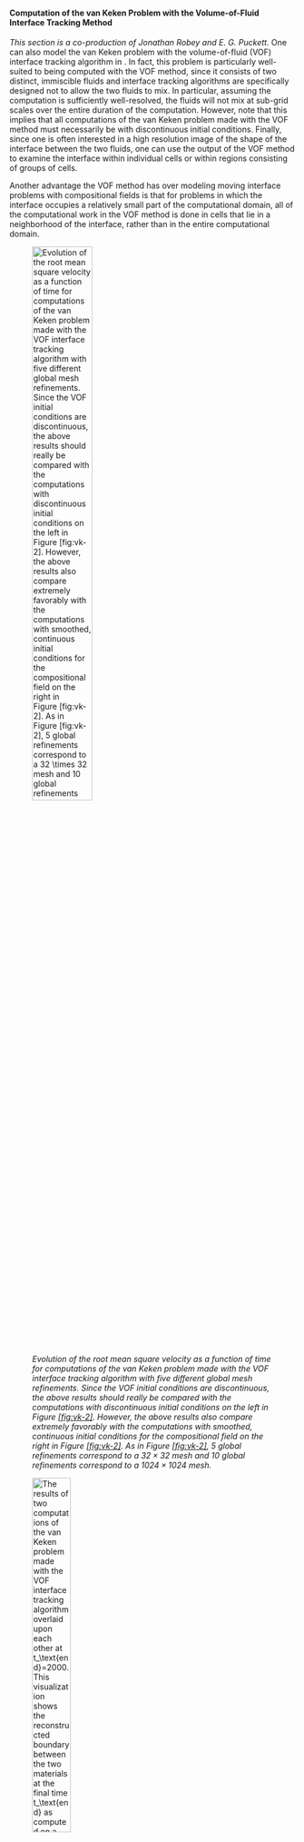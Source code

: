 #### Computation of the van Keken Problem with the Volume-of-Fluid Interface Tracking Method

*This section is a co-production of Jonathan Robey and E. G. Puckett.* One can
also model the van Keken problem with the volume-of-fluid (VOF) interface
tracking algorithm in . In fact, this problem is particularly well-suited to
being computed with the VOF method, since it consists of two distinct,
immiscible fluids and interface tracking algorithms are specifically designed
not to allow the two fluids to mix. In particular, assuming the computation is
sufficiently well-resolved, the fluids will not mix at sub-grid scales over
the entire duration of the computation. However, note that this implies that
all computations of the van Keken problem made with the VOF method must
necessarily be with discontinuous initial conditions. Finally, since one is
often interested in a high resolution image of the shape of the interface
between the two fluids, one can use the output of the VOF method to examine
the interface within individual cells or within regions consisting of groups
of cells.

Another advantage the VOF method has over modeling moving interface problems
with compositional fields is that for problems in which the interface occupies
a relatively small part of the computational domain, all of the computational
work in the VOF method is done in cells that lie in a neighborhood of the
interface, rather than in the entire computational domain.

<figure>
<img src="cookbooks/van-keken-vof/doc/rms_vel_comparison.png" id="fig:vof-vk-1" style="width:50.0%" alt="Evolution of the root mean square velocity as a function of time for computations of the van Keken problem made with the VOF interface tracking algorithm with five different global mesh refinements. Since the VOF initial conditions are discontinuous, the above results should really be compared with the computations with discontinuous initial conditions on the left in Figure&#xA0;[fig:vk-2]. However, the above results also compare extremely favorably with the computations with smoothed, continuous initial conditions for the compositional field on the right in Figure&#xA0;[fig:vk-2]. As in Figure&#xA0;[fig:vk-2], 5 global refinements correspond to a 32 \times 32 mesh and 10 global refinements correspond to a 1024 \times 1024 mesh." /><figcaption aria-hidden="true"><em>Evolution of the root mean square velocity as a function of time for computations of the van Keken problem made with the VOF interface tracking algorithm with five different global mesh refinements. Since the VOF initial conditions are discontinuous, the above results should really be compared with the computations with discontinuous initial conditions on the left in Figure&#xA0;<a href="#fig:vk-2" data-reference-type="ref" data-reference="fig:vk-2">[fig:vk-2]</a>. However, the above results also compare extremely favorably with the computations with smoothed, continuous initial conditions for the compositional field on the right in Figure&#xA0;<a href="#fig:vk-2" data-reference-type="ref" data-reference="fig:vk-2">[fig:vk-2]</a>. As in Figure&#xA0;<a href="#fig:vk-2" data-reference-type="ref" data-reference="fig:vk-2">[fig:vk-2]</a>, 5 global refinements correspond to a <span class="math inline">32&#x2005;&#xD7;&#x2005;32</span> mesh and 10 global refinements correspond to a <span class="math inline">1024&#x2005;&#xD7;&#x2005;1024</span> mesh.</em></figcaption>
</figure>

<figure>
<img src="cookbooks/van-keken-vof/doc/vof_van_keken_refinement_comparison.png" id="fig:VOF_van_Keken-02" style="width:40.0%" alt="The results of two computations of the van Keken problem made with the VOF interface tracking algorithm overlaid upon each other at t_\text{end}=2000. This visualization shows the reconstructed boundary between the two materials at the final time t_\text{end} as computed on a uniform grid with 7 and 8 levels of refinement. The boundaries between the materials are displayed as contours of the fields \tilde{\psi}^7(t_\text{end}) (black) and \tilde{\psi}^8\,(t_\text{end}) (bright green), which are generated by the visualization postprocessor. The contours for the reconstructed material boundaries are superimposed on a color gradient visualization of the material composition for the computation with 8 levels of refinement in order to make the regions with each fluid type more evident. Compare with the fourth image on the right in Figure&#xA0;[fig:vk-1]. " /><figcaption aria-hidden="true"><em>The results of two computations of the van Keken problem made with the VOF interface tracking algorithm overlaid upon each other at <span class="math inline"><em>t</em><sub>end</sub>&#x2004;=&#x2004;2000</span>. This visualization shows the reconstructed boundary between the two materials at the final time <span class="math inline"><em>t</em><sub>end</sub></span> as computed on a uniform grid with 7 and 8 levels of refinement. The boundaries between the materials are displayed as contours of the fields <span class="math inline"><em>&#x3C8;&#x303;</em><sup>7</sup>(<em>t</em><sub>end</sub>)</span> (black) and <span class="math inline"><em>&#x3C8;&#x303;</em><sup>8</sup>&#x2006;(<em>t</em><sub>end</sub>)</span> (bright green), which are generated by the visualization postprocessor. The contours for the reconstructed material boundaries are superimposed on a color gradient visualization of the material composition for the computation with 8 levels of refinement in order to make the regions with each fluid type more evident. Compare with the fourth image on the right in Figure&#xA0;<a href="#fig:vk-1" data-reference-type="ref" data-reference="fig:vk-1">[fig:vk-1]</a>.</em> </figcaption>
</figure>

As noted above, when the interface is discontinuous, the van Keken problem is
a version of the Rayleigh-Taylor problem, which is unstable to perturbations
of all wavelengths[1] (e.g. see&nbsp;(Chandrasekhar 1961)). Therefore, it is
extremely sensitive to the initial conditions. In order to address this
sensitivity, we do not use the default approach of computing the initial
material volume fractions using a composition quadrature. Instead we compute
the initial volume fractions using a signed distance function $\phi$ as
follows&nbsp;(Robey 2019; Robey and Puckett 2019).

First we create the function $\phi$, which has the following two properties:
1) it is positive in the region that contains one of the fluids, which we will
refer to as fluid&nbsp;1, and negative in the complement of this region, which
we will refer to as fluid&nbsp;2, and 2) at each point in the domain the
magnitude $| \phi |$ of $\phi$ is the distance to the boundary between the two
fluids or materials. In the computations shown here, we use an approximation
$\tilde{\phi}$ to $\phi$ such that the difference between $\tilde{\phi}$ and
$\phi$ is small enough for the purposes of making the computations
high-quality. The use of an approximation as opposed to the function itself is
due to obtaining an appropriate function for almost all nontrivial (not a line
or a circle) boundaries is extremely difficult. In this case, because the
boundary is close to horizontal, we use the vertical distance to the boundary
based on the argument that the gradient will not differ sufficiently from $1$
to induce errors in the initialization computation. The primary advantage of
choosing this particular initialization algorithm is that it allows us to more
accurately reproduce the initial condition on a sub-grid scale than would
otherwise be possible on the coarser grid on which we compute the time
evolution of the interface.

``` prmfile
```

The relevant sections of the parameter file for this type of initialization of
the VOF method appears immediately above. In particular, the combination of
`Number of initialization samples` with the `level set` initialization type
indicates that our initialization will consist of dividing each grid cell into
$16 \times 16$ subcells and the distance to the given initial interface
$f(\mathbf x)$, provided in `Function expression`, is computed in each of the
256 subcells. We then use this information to compute a piecewise linear
interface approximation to $f(\mathbf x)$. The volume fraction in each subcell
is then found in the manner described in&nbsp;(Robey 2019; Robey and Puckett
2019). This initialization procedure provides a much finer and thus, more
accurate, initial condition than the standard VOF initialization procedure
described above.

While the visualization configuration in a typical parameter file is
sufficient for most purposes, when using the VOF method one has the ability to
see the division between the fluids reconstructed by the VOF algorithm in each
cell. This is accomplished by plotting the zero contour of a field
$\tilde\psi$ that is generated to be $0$ on the reconstructed interface,
positive in the region with fluid&nbsp;1, and negative in the region with
fluid&nbsp;2. However $\tilde{\psi}$ does not satisfy the requirement that the
magnitude is equal to the distance to the interface as would be required for
the signed distance function $\phi$. The modifications to the parameter file
that are necessary in order to draw the reconstructed boundary as a contour
are shown immediately below. The full configuration file for this version of
the benchmark problem can be found at
[cookbooks/van-keken-vof/van-keken-vof.prm](https://www.github.com/geodynamics/aspect/blob/main/cookbooks/van-keken-vof/van-keken-vof.prm).

``` prmfile
```

We made a number of computations of the van Keken problem with the VOF method
in order to compare the wall clock times with computations using a DG
compositional field. We ran both on the same cluster at global refinements
5&ndash;8 using one node with four CPUs and refinements 9 and 10 using two
nodes with 16 CPUs. Our results are shown in Table&nbsp;[1][]. In all of the
computations shown in Table&nbsp;[1][] we used a CFL number of $\sigma=0.5$.
Due to the change in the CFL number from $\sigma = 1.0$ in
Table&nbsp;[\[tab:runtime-table\]][2] to $\sigma = 0.5$ in Table&nbsp;[1][]
and the difference between HPC clusters on which the computational results
shown in the two tables were made, we can&rsquo;t make a direct quantitative
comparison between the data in Tables&nbsp;[\[tab:runtime-table\]][2]
and&nbsp;[1][].

However, we can compare the required run time for a VOF computation to that
for a DG computation. We note that the use of the VOF advection algorithm
significantly reduces the required computation time in all cases, frequently
requiring less than half the time required by the DG compositional field.

We now examine the RMS velocity data shown in Figure&nbsp;[1][3]. Other than
for the case of 5 levels of uniform global refinement, the curves for the RMS
velocities for $6$, $7$, $8$, $9$ and $10$ levels of refinement in
Figure&nbsp;[1][3] are nearly indistinguishable.

Upon examining the solution at the final time, we note that the general
structure of the solution shown in Figure&nbsp;[2][] matches the form and the
general structure found in other versions of this benchmark such as the fourth
image on the right in Figure&nbsp;[\[fig:vk-1\]][4]. We also note that the
differences in the shape of the interface based on a single refinement as
shown in Figure&nbsp;[2][] are minor, although still slightly visible. This is
to be expected as refinement is a perturbation of the initial condition at a
smaller wave length.

<div id="tab:vof-runtime-comparison-table">

| Global Refinement | Number of Processors |     VOF      |      DG      |
|:-----------------:|:--------------------:|:------------:|:------------:|
|         5         |          4           | 1.33 minutes | 2.57 minutes |
|         6         |          4           | 8.51 minutes | 19.5 minutes |
|         7         |          4           |  1.15 hours  |  2.49 hours  |
|         8         |          4           |  8.53 hours  |  19.6 hours  |
|         9         |          16          | 16.30 hours  |  2.72 days   |
|        10         |          16          |  5.17 days   | \>6.00 days  |

*Comparison of runtimes for the van Keken problem with VOF and a DG
compositional field, in which the initial conditions for DG smoothed are as
described in section&nbsp;[\[paragraph:van-keken
            compositional fields\]][5] above. The times shown are for the full
computation, ending at $t_\text{end} = 2000$ with a CFL number of $\sigma=0.5$
in both cases. All of these computations were made with ASPECT version
2.2.0-pre (master, commit `ef542ecc2`) in release mode on the Peloton2 cluster
at U.C.&nbsp;Davis. We note that the change in the CFL number $\sigma$ and the
differing choice of cluster makes a direct quantitative comparison between
this table and Table&nbsp;[\[tab:runtime-table\]][2] invalid due to too many
confounding factors.*

</div>

The consistency of the results shown here differs noticeably from the behavior
of the problem with discontinuous initial conditions when computed with the
FEM and DG advection algorithms. One possible reason for these differences is
the specialized initialization procedure used for the volume of fluid method,
which permits a much more consistent initialization by reducing the variation
in the initial condition when the initial mesh is refined.

To study this feature of our algorithm and the sensitivity of the problem to
the precise initial condition, we vary the size of the initial interface
perturbation and examine the sensitivity of the final results to a small
change in the initial conditions. Specifically, we vary the amplitude $a$ of
the cosine function in the initial conditions, as shown below.

``` prmfile
```

<figure>
<img src="cookbooks/van-keken-vof/doc/init_diff_rms_vel_comparison.png" id="fig:vof-vk-3" style="width:50.0%" alt="Computations of the van Keken problem made with the VOF interface tracking algorithm showing the evolution of the RMS velocity as a function of time for small changes in the amplitude a of the cosine function in the initial condition at 7 levels of refinement. Compare to Figures&#xA0;[fig:vk-6] and&#xA0;1. " /><figcaption aria-hidden="true"><em>Computations of the van Keken problem made with the VOF interface tracking algorithm showing the evolution of the RMS velocity as a function of time for small changes in the amplitude <span class="math inline"><em>a</em></span> of the cosine function in the initial condition at 7 levels of refinement. Compare to Figures&#xA0;<a href="#fig:vk-6" data-reference-type="ref" data-reference="fig:vk-6">[fig:vk-6]</a> and&#xA0;<a href="#fig:vof-vk-1" data-reference-type="ref" data-reference="fig:vof-vk-1">1</a>.</em> </figcaption>
</figure>

In these computations we vary the value of $a$ from its usual value of
$a = 0.02$ to $5\% = 0.001$ below its usual value to $5\%$ above its usual
value in increments of $0.01$. In other words, we compare the values for
$a =0.019$, $0.020$, and $0.021$. Upon examination of Figure&nbsp;[3][], we
see a visible variation in the location of the second peak, although the
overall shape of the curve remains consistent with the curves in
Figure&nbsp;[1][3]. The size of this variation in the initial conditions
cannot be expected to be reproduced using the standard compositional
quadrature initialization procedure for VOF unless the cell size is on the
scale of the change in the value of $a$; i.e.,
$h \, \lessapprox \, \Delta a = 0.001$. We also note that the smoothing
parameter which would produce a $10^{-3}\leq C \leq 1 - 10^{-3}$ band on the
order of the same size as the amplitude variation shown here, would be
approximately $2.8 \cdot 10^{-4}$. This perturbation is much smaller than any
of the changes in width of the smoothed regions in the computations shown in
Figure&nbsp;[\[fig:vk-6\]][6]. In summary, these results demonstrate the
sensitivity of the discontinuous version of the van Keken problem to even
extremely small variations in the initial conditions.

<div id="refs" class="references csl-bib-body hanging-indent">

<div id="ref-SC:1961" class="csl-entry">

Chandrasekhar, S. 1961. *Hydrodynamic and Hydromagnetic Stability*. New York:
Dover.

</div>

<div id="ref-JMR:2019" class="csl-entry">

Robey, Jonathan M. 2019. &ldquo;On the Design, Implementation, and Use of a
Volume-of-Fluid Interface Tracking Algorithm for Modeling Convection and Other
Processes in the Earth&rsquo;s Mantle.&rdquo; Applied Mathematics, University
of California, Davis.

</div>

<div id="ref-JMR-EGP:2019" class="csl-entry">

Robey, Jonathan M., and Elbridge Gerry Puckett. 2019. &ldquo;Implementation of
a Volume-of-Fluid Method in a Finite Element Code with Applications to
Thermochemical Convection in a Density Stratified Fluid in the Earth&rsquo;s
Mantle.&rdquo; *Computers & Fluids* 190 (2): 217&ndash;53.
https://doi.org/<https://doi.org/10.1016/j.compfluid.2019.05.015>.

</div>

</div>

[1] This is true whether the two fluids have the same viscosity or different
viscosities.

  [cookbooks/van-keken-vof/van-keken-vof.prm]: cookbooks/van-keken-vof/van-keken-vof.prm
  [1]: #tab:vof-runtime-comparison-table
  [2]: #tab:runtime-table
  [3]: #fig:vof-vk-1
  [2]: #fig:VOF_van_Keken-02
  [4]: #fig:vk-1
  [5]: #paragraph:van-keken
                compositional fields
  [3]: #fig:vof-vk-3
  [6]: #fig:vk-6
